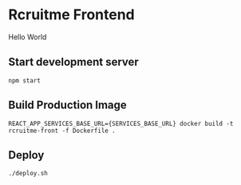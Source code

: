 # Rcruitme Frontend

Hello World

## Start development server

```
npm start
```

## Build Production Image
```
REACT_APP_SERVICES_BASE_URL={SERVICES_BASE_URL} docker build -t rcruitme-front -f Dockerfile .
```

## Deploy
```
./deploy.sh
```
